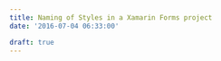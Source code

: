 ```yaml
---
title: Naming of Styles in a Xamarin Forms project
date: '2016-07-04 06:33:00'

draft: true
---
```

